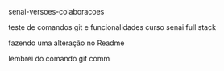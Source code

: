 senai-versoes-colaboracoes 

teste de comandos git e funcionalidades curso senai full stack

fazendo uma alteração no Readme

lembrei do comando git comm